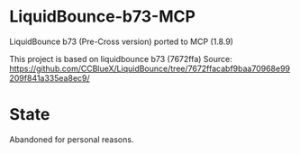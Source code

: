 # LiquidBounce-b73-MCP
LiquidBounce b73 (Pre-Cross version) ported to MCP (1.8.9)

This project is based on liquidbounce b73 (7672ffa)
Source:
https://github.com/CCBlueX/LiquidBounce/tree/7672ffacabf9baa70968e99209f841a335ea8ec9/

# State
Abandoned for personal reasons.
